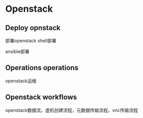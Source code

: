 # Openstack

## Deploy opnstack
部署openstack
shell部署

ansible部署

## Operations operations
openstack运维

## Openstack workflows
openstack数据流，虚机创建流程，元数据传输流程，vnc传输流程

